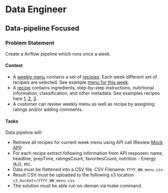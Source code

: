 # Data Engineer

## Data-pipeline Focused

### Problem Statement
Create a Airflow pipeline which runs once a week. 

#### Context
- A [weekly menu](https://www.hellofresh.com.au/plans/) contains a set of [recipies](https://www.hellofresh.com.au/recipes/). Each week different set of recipies are selected. See example [menu for this week](https://www.hellofresh.com.au/plans/).
- A [recipe](https://www.hellofresh.com.au/recipes/beef-veggie-ragu-spaghetti-5fa9c324cb8f8c0b3a183d01) contains ingredients, step-by-step instructions, nutirtional information, classification, and other metadata. See examples recipes here [1](https://www.hellofresh.com.au/recipes/southeast-asian-chicken-coconut-soup-5fa9c26209c8db59115d3f4f), [2](https://www.hellofresh.com.au/recipes/saucy-coconut-chicken-noodles-5f9b3c7198ecf4455b27d94d), [3](https://www.hellofresh.com.au/recipes/dukkah-roasted-sweet-potato-5f9b43847aacaa50f037d858).
- A customer can review weekly menu as well as recipe by assigning ratings and/or adding comments.

#### Tasks
Data pipeline will:

- Retrieve all recipes for current week menu using API call (Review [Mock API](https://hellofresh-au.free.beeceptor.com/menus/2021-W10/classic-box))
- For each recipe extract following information from API resposen: name, headline, prepTime, ratingsCount, favoritesCount, nutrition - Energy (kJ), etc.
- Data must be flattened into a CSV file. CSV Filename: `YYYY_WW_menu.csv`
- Result CSV must be uploaded to the following s3 location `s3_bucket>/YYYY_WW_menu.csv`
- The solution must be able run on-deman via make command.
